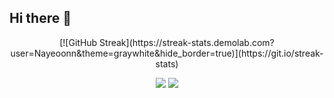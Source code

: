 ## Hi there 👋

<!--
**Nayeoonn/Nayeoonn** is a ✨ _special_ ✨ repository because its `README.md` (this file) appears on your GitHub profile.

Here are some ideas to get you started:

- 🔭 I’m currently working on ...
- 🌱 I’m currently learning ...
- 👯 I’m looking to collaborate on ...
- 🤔 I’m looking for help with ...
- 💬 Ask me about ...
- 📫 How to reach me: ...
- 😄 Pronouns: ...
- ⚡ Fun fact: ...
-->

<div align="center">
[![GitHub Streak](https://streak-stats.demolab.com?user=Nayeoonn&theme=graywhite&hide_border=true)](https://git.io/streak-stats)
<p>	
<img src="https://github-readme-stats.vercel.app/api/top-langs/?username=Nayeoonn&layout=compact">
<img src="https://github-readme-stats.vercel.app/api?username=Nayeoonn&show_icons=true">
</p>
</div>
